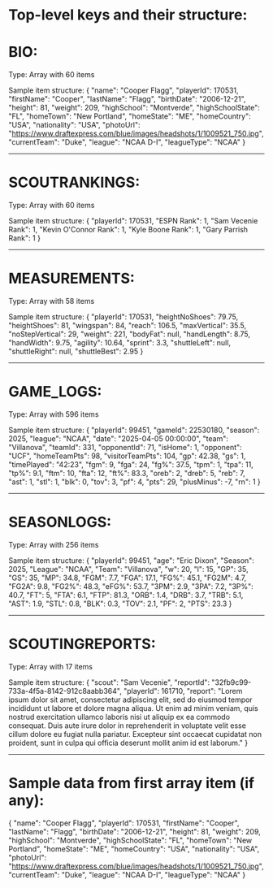 Top-level keys and their structure:
==================================


BIO:
====
Type: Array with 60 items

Sample item structure:
{
  "name": "Cooper Flagg",
  "playerId": 170531,
  "firstName": "Cooper",
  "lastName": "Flagg",
  "birthDate": "2006-12-21",
  "height": 81,
  "weight": 209,
  "highSchool": "Montverde",
  "highSchoolState": "FL",
  "homeTown": "New Portland",
  "homeState": "ME",
  "homeCountry": "USA",
  "nationality": "USA",
  "photoUrl": "https://www.draftexpress.com/blue/images/headshots/1/1009521_750.jpg",
  "currentTeam": "Duke",
  "league": "NCAA D-I",
  "leagueType": "NCAA"
}

--------------------------------------------------

SCOUTRANKINGS:
==============
Type: Array with 60 items

Sample item structure:
{
  "playerId": 170531,
  "ESPN Rank": 1,
  "Sam Vecenie Rank": 1,
  "Kevin O'Connor Rank": 1,
  "Kyle Boone Rank": 1,
  "Gary Parrish Rank": 1
}

--------------------------------------------------

MEASUREMENTS:
=============
Type: Array with 58 items

Sample item structure:
{
  "playerId": 170531,
  "heightNoShoes": 79.75,
  "heightShoes": 81,
  "wingspan": 84,
  "reach": 106.5,
  "maxVertical": 35.5,
  "noStepVertical": 29,
  "weight": 221,
  "bodyFat": null,
  "handLength": 8.75,
  "handWidth": 9.75,
  "agility": 10.64,
  "sprint": 3.3,
  "shuttleLeft": null,
  "shuttleRight": null,
  "shuttleBest": 2.95
}

--------------------------------------------------

GAME_LOGS:
==========
Type: Array with 596 items

Sample item structure:
{
  "playerId": 99451,
  "gameId": 22530180,
  "season": 2025,
  "league": "NCAA",
  "date": "2025-04-05 00:00:00",
  "team": "Villanova",
  "teamId": 331,
  "opponentId": 71,
  "isHome": 1,
  "opponent": "UCF",
  "homeTeamPts": 98,
  "visitorTeamPts": 104,
  "gp": 42.38,
  "gs": 1,
  "timePlayed": "42:23",
  "fgm": 9,
  "fga": 24,
  "fg%": 37.5,
  "tpm": 1,
  "tpa": 11,
  "tp%": 9.1,
  "ftm": 10,
  "fta": 12,
  "ft%": 83.3,
  "oreb": 2,
  "dreb": 5,
  "reb": 7,
  "ast": 1,
  "stl": 1,
  "blk": 0,
  "tov": 3,
  "pf": 4,
  "pts": 29,
  "plusMinus": -7,
  "rn": 1
}

--------------------------------------------------

SEASONLOGS:
===========
Type: Array with 256 items

Sample item structure:
{
  "playerId": 99451,
  "age": "Eric Dixon",
  "Season": 2025,
  "League": "NCAA",
  "Team": "Villanova",
  "w": 20,
  "l": 15,
  "GP": 35,
  "GS": 35,
  "MP": 34.8,
  "FGM": 7.7,
  "FGA": 17.1,
  "FG%": 45.1,
  "FG2M": 4.7,
  "FG2A": 9.8,
  "FG2%": 48.3,
  "eFG%": 53.7,
  "3PM": 2.9,
  "3PA": 7.2,
  "3P%": 40.7,
  "FT": 5,
  "FTA": 6.1,
  "FTP": 81.3,
  "ORB": 1.4,
  "DRB": 3.7,
  "TRB": 5.1,
  "AST": 1.9,
  "STL": 0.8,
  "BLK": 0.3,
  "TOV": 2.1,
  "PF": 2,
  "PTS": 23.3
}

--------------------------------------------------

SCOUTINGREPORTS:
================
Type: Array with 17 items

Sample item structure:
{
  "scout": "Sam Vecenie",
  "reportId": "32fb9c99-733a-4f5a-8142-912c8aabb364",
  "playerId": 161710,
  "report": "Lorem ipsum dolor sit amet, consectetur adipiscing elit, sed do eiusmod tempor incididunt ut labore et dolore magna aliqua. Ut enim ad minim veniam, quis nostrud exercitation ullamco laboris nisi ut aliquip ex ea commodo consequat. Duis aute irure dolor in reprehenderit in voluptate velit esse cillum dolore eu fugiat nulla pariatur. Excepteur sint occaecat cupidatat non proident, sunt in culpa qui officia deserunt mollit anim id est laborum."
}

--------------------------------------------------

Sample data from first array item (if any):
=========================================
{
  "name": "Cooper Flagg",
  "playerId": 170531,
  "firstName": "Cooper",
  "lastName": "Flagg",
  "birthDate": "2006-12-21",
  "height": 81,
  "weight": 209,
  "highSchool": "Montverde",
  "highSchoolState": "FL",
  "homeTown": "New Portland",
  "homeState": "ME",
  "homeCountry": "USA",
  "nationality": "USA",
  "photoUrl": "https://www.draftexpress.com/blue/images/headshots/1/1009521_750.jpg",
  "currentTeam": "Duke",
  "league": "NCAA D-I",
  "leagueType": "NCAA"
}